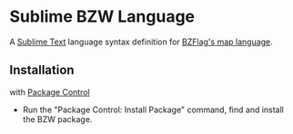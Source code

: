 # Sublime BZW Language

A [Sublime Text](https://www.sublimetext.com/) language syntax definition for [BZFlag's map language](https://www.bzflag.org/).

## Installation

with [Package Control](https://packagecontrol.io/)

- Run the "Package Control: Install Package" command, find and install the BZW package.